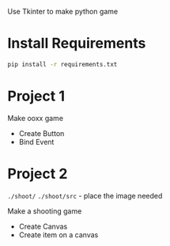 Use Tkinter to make python game


# Install Requirements

```bash
pip install -r requirements.txt
```

# Project 1

Make ooxx game

- Create Button
- Bind Event

# Project 2

`./shoot/`
`./shoot/src` - place the image needed

Make a shooting game

- Create Canvas
- Create item on a canvas


